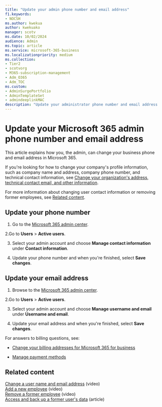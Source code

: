 ```yaml
---
title: "Update your admin phone number and email address"
f1.keywords:
- NOCSH
ms.author: kwekua
author: kwekuako
manager: scotv
ms.date: 10/02/2024
audience: Admin
ms.topic: article
ms.service: microsoft-365-business
ms.localizationpriority: medium
ms.collection: 
- Tier2
- scotvorg
- M365-subscription-management
- Adm_O365
- Adm_TOC
ms.custom: 
- AdminSurgePortfolio
- AdminTemplateSet
- admindeeplinkMAC
description: "Update your administrator phone number and email address in the admin center if you want to reset your own admin password."
---
```


# Update your Microsoft 365 admin phone number and email address

This article explains how you, the admin, can change your business phone and email address in Microsoft 365.
  
If you're looking for how to change your company's profile information, such as company name and address, company phone number, and technical contact information, see [Change your organization's address, technical contact email, and other information](change-address-contact-and-more.md).

For more information about changing user contact information or removing former employees, see [Related content](#related-content).
  
## Update your phone number
  
1. Go to the <a href="https://go.microsoft.com/fwlink/p/?linkid=2024339" target="_blank">Microsoft 365 admin center</a>.

2.Go to **Users** > **Active users**.

3. Select your admin account and choose **Manage contact information** under **Contact information**.

4. Update your phone number and when you're finished, select **Save changes**.

## Update your email address
  
1. Browse to the <a href="https://go.microsoft.com/fwlink/p/?linkid=2024339" target="_blank">Microsoft 365 admin center</a>.

2.Go to **Users** > **Active users**.

3. Select your admin account and choose **Manage username and email** under **Username and email**.

4. Update your email address and when you're finished, select **Save changes**.

For answers to billing questions, see:
  
- [Change your billing addresses for Microsoft 365 for business](../../commerce/billing-and-payments/change-your-billing-addresses.md)

- [Manage payment methods](../../commerce/billing-and-payments/manage-payment-methods.md)

## Related content

[Change a user name and email address](../add-users/change-a-user-name-and-email-address.md) (video)\
[Add a new employee](../add-users/add-new-employee.md) (video)\
[Remove a former employee](../add-users/remove-former-employee.md) (video)\
[Access and back up a former user's data](../add-users/get-access-to-and-back-up-a-former-user-s-data.md) (article)
